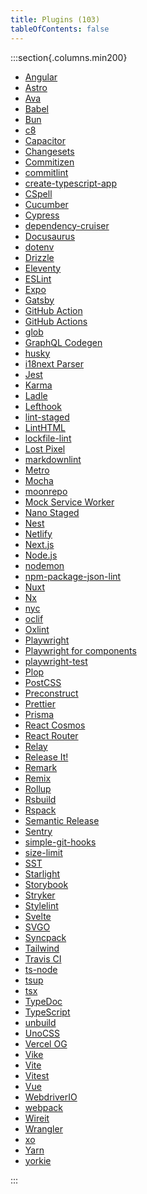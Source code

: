 ```yaml
---
title: Plugins (103)
tableOfContents: false
---
```


:::section{.columns.min200}

- [Angular][1]
- [Astro][2]
- [Ava][3]
- [Babel][4]
- [Bun][5]
- [c8][6]
- [Capacitor][7]
- [Changesets][8]
- [Commitizen][9]
- [commitlint][10]
- [create-typescript-app][11]
- [CSpell][12]
- [Cucumber][13]
- [Cypress][14]
- [dependency-cruiser][15]
- [Docusaurus][16]
- [dotenv][17]
- [Drizzle][18]
- [Eleventy][19]
- [ESLint][20]
- [Expo][21]
- [Gatsby][22]
- [GitHub Action][23]
- [GitHub Actions][24]
- [glob][25]
- [GraphQL Codegen][26]
- [husky][27]
- [i18next Parser][28]
- [Jest][29]
- [Karma][30]
- [Ladle][31]
- [Lefthook][32]
- [lint-staged][33]
- [LintHTML][34]
- [lockfile-lint][35]
- [Lost Pixel][36]
- [markdownlint][37]
- [Metro][38]
- [Mocha][39]
- [moonrepo][40]
- [Mock Service Worker][41]
- [Nano Staged][42]
- [Nest][43]
- [Netlify][44]
- [Next.js][45]
- [Node.js][46]
- [nodemon][47]
- [npm-package-json-lint][48]
- [Nuxt][49]
- [Nx][50]
- [nyc][51]
- [oclif][52]
- [Oxlint][53]
- [Playwright][54]
- [Playwright for components][55]
- [playwright-test][56]
- [Plop][57]
- [PostCSS][58]
- [Preconstruct][59]
- [Prettier][60]
- [Prisma][61]
- [React Cosmos][62]
- [React Router][63]
- [Relay][64]
- [Release It!][65]
- [Remark][66]
- [Remix][67]
- [Rollup][68]
- [Rsbuild][69]
- [Rspack][70]
- [Semantic Release][71]
- [Sentry][72]
- [simple-git-hooks][73]
- [size-limit][74]
- [SST][75]
- [Starlight][76]
- [Storybook][77]
- [Stryker][78]
- [Stylelint][79]
- [Svelte][80]
- [SVGO][81]
- [Syncpack][82]
- [Tailwind][83]
- [Travis CI][84]
- [ts-node][85]
- [tsup][86]
- [tsx][87]
- [TypeDoc][88]
- [TypeScript][89]
- [unbuild][90]
- [UnoCSS][91]
- [Vercel OG][92]
- [Vike][93]
- [Vite][94]
- [Vitest][95]
- [Vue][96]
- [WebdriverIO][97]
- [webpack][98]
- [Wireit][99]
- [Wrangler][100]
- [xo][101]
- [Yarn][102]
- [yorkie][103]

:::

[1]: /reference/plugins/angular 'Angular'
[2]: /reference/plugins/astro 'Astro'
[3]: /reference/plugins/ava 'Ava'
[4]: /reference/plugins/babel 'Babel'
[5]: /reference/plugins/bun 'Bun'
[6]: /reference/plugins/c8 'c8'
[7]: /reference/plugins/capacitor 'Capacitor'
[8]: /reference/plugins/changesets 'Changesets'
[9]: /reference/plugins/commitizen 'Commitizen'
[10]: /reference/plugins/commitlint 'commitlint'
[11]: /reference/plugins/create-typescript-app 'create-typescript-app'
[12]: /reference/plugins/cspell 'CSpell'
[13]: /reference/plugins/cucumber 'Cucumber'
[14]: /reference/plugins/cypress 'Cypress'
[15]: /reference/plugins/dependency-cruiser 'dependency-cruiser'
[16]: /reference/plugins/docusaurus 'Docusaurus'
[17]: /reference/plugins/dotenv 'dotenv'
[18]: /reference/plugins/drizzle 'Drizzle'
[19]: /reference/plugins/eleventy 'Eleventy'
[20]: /reference/plugins/eslint 'ESLint'
[21]: /reference/plugins/expo 'Expo'
[22]: /reference/plugins/gatsby 'Gatsby'
[23]: /reference/plugins/github-action 'GitHub Action'
[24]: /reference/plugins/github-actions 'GitHub Actions'
[25]: /reference/plugins/glob 'glob'
[26]: /reference/plugins/graphql-codegen 'GraphQL Codegen'
[27]: /reference/plugins/husky 'husky'
[28]: /reference/plugins/i18next-parser 'i18next Parser'
[29]: /reference/plugins/jest 'Jest'
[30]: /reference/plugins/karma 'Karma'
[31]: /reference/plugins/ladle 'Ladle'
[32]: /reference/plugins/lefthook 'Lefthook'
[33]: /reference/plugins/lint-staged 'lint-staged'
[34]: /reference/plugins/linthtml 'LintHTML'
[35]: /reference/plugins/lockfile-lint 'lockfile-lint'
[36]: /reference/plugins/lost-pixel 'Lost Pixel'
[37]: /reference/plugins/markdownlint 'markdownlint'
[38]: /reference/plugins/metro 'Metro'
[39]: /reference/plugins/mocha 'Mocha'
[40]: /reference/plugins/moonrepo 'moonrepo'
[41]: /reference/plugins/msw 'Mock Service Worker'
[42]: /reference/plugins/nano-staged 'Nano Staged'
[43]: /reference/plugins/nest 'Nest'
[44]: /reference/plugins/netlify 'Netlify'
[45]: /reference/plugins/next 'Next.js'
[46]: /reference/plugins/node 'Node.js'
[47]: /reference/plugins/nodemon 'nodemon'
[48]: /reference/plugins/npm-package-json-lint 'npm-package-json-lint'
[49]: /reference/plugins/nuxt 'Nuxt'
[50]: /reference/plugins/nx 'Nx'
[51]: /reference/plugins/nyc 'nyc'
[52]: /reference/plugins/oclif 'oclif'
[53]: /reference/plugins/oxlint 'Oxlint'
[54]: /reference/plugins/playwright 'Playwright'
[55]: /reference/plugins/playwright-ct 'Playwright for components'
[56]: /reference/plugins/playwright-test 'playwright-test'
[57]: /reference/plugins/plop 'Plop'
[58]: /reference/plugins/postcss 'PostCSS'
[59]: /reference/plugins/preconstruct 'Preconstruct'
[60]: /reference/plugins/prettier 'Prettier'
[61]: /reference/plugins/prisma 'Prisma'
[62]: /reference/plugins/react-cosmos 'React Cosmos'
[63]: /reference/plugins/react-router 'React Router'
[64]: /reference/plugins/relay 'Relay'
[65]: /reference/plugins/release-it 'Release It!'
[66]: /reference/plugins/remark 'Remark'
[67]: /reference/plugins/remix 'Remix'
[68]: /reference/plugins/rollup 'Rollup'
[69]: /reference/plugins/rsbuild 'Rsbuild'
[70]: /reference/plugins/rspack 'Rspack'
[71]: /reference/plugins/semantic-release 'Semantic Release'
[72]: /reference/plugins/sentry 'Sentry'
[73]: /reference/plugins/simple-git-hooks 'simple-git-hooks'
[74]: /reference/plugins/size-limit 'size-limit'
[75]: /reference/plugins/sst 'SST'
[76]: /reference/plugins/starlight 'Starlight'
[77]: /reference/plugins/storybook 'Storybook'
[78]: /reference/plugins/stryker 'Stryker'
[79]: /reference/plugins/stylelint 'Stylelint'
[80]: /reference/plugins/svelte 'Svelte'
[81]: /reference/plugins/svgo 'SVGO'
[82]: /reference/plugins/syncpack 'Syncpack'
[83]: /reference/plugins/tailwind 'Tailwind'
[84]: /reference/plugins/travis 'Travis CI'
[85]: /reference/plugins/ts-node 'ts-node'
[86]: /reference/plugins/tsup 'tsup'
[87]: /reference/plugins/tsx 'tsx'
[88]: /reference/plugins/typedoc 'TypeDoc'
[89]: /reference/plugins/typescript 'TypeScript'
[90]: /reference/plugins/unbuild 'unbuild'
[91]: /reference/plugins/unocss 'UnoCSS'
[92]: /reference/plugins/vercel-og 'Vercel OG'
[93]: /reference/plugins/vike 'Vike'
[94]: /reference/plugins/vite 'Vite'
[95]: /reference/plugins/vitest 'Vitest'
[96]: /reference/plugins/vue 'Vue'
[97]: /reference/plugins/webdriver-io 'WebdriverIO'
[98]: /reference/plugins/webpack 'webpack'
[99]: /reference/plugins/wireit 'Wireit'
[100]: /reference/plugins/wrangler 'Wrangler'
[101]: /reference/plugins/xo 'xo'
[102]: /reference/plugins/yarn 'Yarn'
[103]: /reference/plugins/yorkie 'yorkie'
